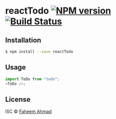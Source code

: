 # reactTodo [![NPM version](https://badge.fury.io/js/reactTodo.svg)](https://npmjs.org/package/reactTodo) [![Build Status](https://travis-ci.org/StephenGrider/reactTodo.svg?branch=master)](https://travis-ci.org/StephenGrider/reactTodo)


## Installation

```sh
$ npm install --save reactTodo
```

## Usage

```js
import ToDo from "todo";
<ToDo />;
```

## License

ISC © [Faheem Ahmad]()
